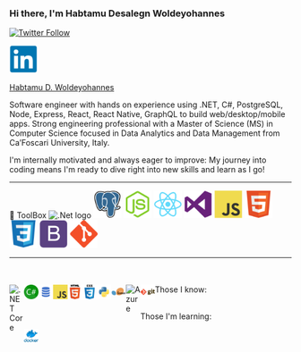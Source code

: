 ### Hi there, I'm Habtamu Desalegn Woldeyohannes
[![Twitter Follow](https://img.shields.io/twitter/follow/habtamud?color=1DA1F2&logo=twitter&style=for-the-badge)](https://twitter.com/intent/follow?original_referer=https%3A%2F%2Fgithub.com%2Fhabtamud&screen_name=habtamud)

<img src="https://github.com/devicons/devicon/blob/master/icons/linkedin/linkedin-original.svg" width="50" height="50" /> <div class="badge-base LI-profile-badge" data-locale="en_US" data-size="medium" data-theme="dark" data-type="VERTICAL" data-vanity="habtamudesalegn" data-version="v1"><a class="badge-base__link LI-simple-link" href="https://www.linkedin.com/in/habtamudesalegn?trk=profile-badge">Habtamu D. Woldeyohannes</a></div>

Software engineer with hands on experience using .NET, C#, PostgreSQL, Node, Express, React, React Native, GraphQL to build web/desktop/mobile apps. Strong engineering professional with a Master of Science (MS) in Computer Science focused in Data Analytics and Data Management from Ca’Foscari University, Italy.

I'm internally motivated and always eager to improve: My journey into coding means I'm ready to dive right into new skills and learn as I go!

---

🧰 ToolBox
<img src="https://adrianwilczynski.gallerycdn.vsassets.io/extensions/adrianwilczynski/asp-net-core-switcher/2.0.2/1577043327534/Microsoft.VisualStudio.Services.Icons.Default"  alt=".Net logo" width="50" hieght="50"/> 
<img src="https://github.com/devicons/devicon/blob/master/icons/postgresql/postgresql-original.svg"  alt="PostGreSQL logo" width="50" hieght="50"/> 
<img src="https://github.com/devicons/devicon/blob/master/icons/nodejs/nodejs-original.svg"  alt="Node Logo" width="50" hieght="50"/> 
<img src="https://github.com/devicons/devicon/blob/master/icons/react/react-original.svg"  alt="React logo" width="50" hieght="50"/> 
<img src="https://github.com/devicons/devicon/blob/master/icons/visualstudio/visualstudio-plain.svg"  alt="VSCode Logo" width="50" hieght="50"/>
<img src="https://github.com/devicons/devicon/blob/master/icons/javascript/javascript-original.svg" alt="Javascript Logo" width="50" hieght="50" /> 
<img src="https://github.com/devicons/devicon/blob/master/icons/html5/html5-original.svg"  alt="HTML5 logo" width="50" hieght="50"/> 
<img src="https://github.com/devicons/devicon/blob/master/icons/css3/css3-original.svg"  alt="CSS3 logo" width="50" hieght="50"/> 
<img src="https://github.com/devicons/devicon/blob/master/icons/bootstrap/bootstrap-plain.svg"  alt="bootstrap logo" width="50" hieght="50"/> 
<img src="https://github.com/devicons/devicon/blob/master/icons/git/git-original.svg"  alt="Git logo" width="50" hieght="50"/> 


---
<br />
<br />
Those I know:
<img align="left" alt=".NET Core" width="26px" src="https://adrianwilczynski.gallerycdn.vsassets.io/extensions/adrianwilczynski/asp-net-core-switcher/2.0.2/1577043327534/Microsoft.VisualStudio.Services.Icons.Default" />
<img align="left" alt="C#" width="26px" src="https://raw.githubusercontent.com/github/explore/80688e429a7d4ef2fca1e82350fe8e3517d3494d/topics/csharp/csharp.png" />
<img align="left" alt="SQL" width="26px" src="https://raw.githubusercontent.com/github/explore/80688e429a7d4ef2fca1e82350fe8e3517d3494d/topics/sql/sql.png" />
<img align="left" alt="JavaScript" width="26px" src="https://raw.githubusercontent.com/github/explore/80688e429a7d4ef2fca1e82350fe8e3517d3494d/topics/javascript/javascript.png" />
<img align="left" alt="HTML5" width="26px" src="https://raw.githubusercontent.com/github/explore/80688e429a7d4ef2fca1e82350fe8e3517d3494d/topics/html/html.png" />
<img align="left" alt="CSS3" width="26px" src="https://raw.githubusercontent.com/github/explore/80688e429a7d4ef2fca1e82350fe8e3517d3494d/topics/css/css.png" />
<img align="left" alt="Python" width="26px" src="https://raw.githubusercontent.com/github/explore/80688e429a7d4ef2fca1e82350fe8e3517d3494d/topics/python/python.png" />
<img align="left" alt="Scikit-Learn" width="26px" src="https://raw.githubusercontent.com/github/explore/80688e429a7d4ef2fca1e82350fe8e3517d3494d/topics/scikit-learn/scikit-learn.png" />
<img align="left" alt="Azure" width="26px" src="https://www.vectorlogo.zone/logos/microsoft_azure/microsoft_azure-icon.svg" />
<img align="left" alt="Git" width="26px" src="https://raw.githubusercontent.com/github/explore/80688e429a7d4ef2fca1e82350fe8e3517d3494d/topics/git/git.png" />

<br />
<br />

Those I'm learning:

<img align="left" alt="Docker" width="26px" src="https://raw.githubusercontent.com/github/explore/80688e429a7d4ef2fca1e82350fe8e3517d3494d/topics/docker/docker.png" />

